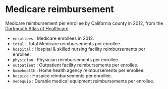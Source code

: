 # Medicare reimbursement

Medicare reimbursement per enrollee by California county in 2012,
from the [Dartmouth Atlas of Healthcare](http://www.dartmouthatlas.org/).

  * `enrollees` : Medicare enrollees in 2012.
  * `total` : Total Medicare reimbursements per enrollee.
  * `hospital` : Hospital & skilled nursing facility reimbursements per enrollee.
  * `physician` : Physician reimbursements per enrollee.
  * `outpatient` : Outpatient facility reimbursements per enrollee.
  * `homehealth` : Home health agency reimbursements per enrollee.
  * `hospice` : Hospice reimbursements per enrollee.
  * `medequip` : Durable medical equipment reimbursements per enrollee.
